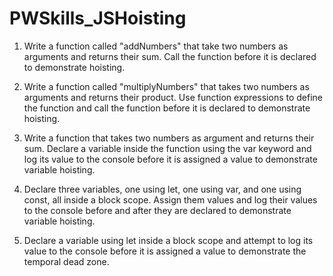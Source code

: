 # PWSkills_JSHoisting


1. Write a function called "addNumbers" that take two numbers as arguments and returns their sum. Call the function before it is declared to demonstrate hoisting.

2. Write a function called "multiplyNumbers" that takes two numbers as arguments and returns their product. Use function expressions to define the function and call the function before it is declared to demonstrate hoisting.

3. Write a function that takes two numbers as argument and returns their sum. Declare a variable inside the function using the var keyword and log its value to the console before it is assigned a value to demonstrate variable hoisting.

4. Declare three variables, one using let, one using var, and one using const, all inside a block scope. Assign them values and log their values to the console before and after they are declared to demonstrate variable hoisting.

5. Declare a variable using let inside a block scope and attempt to log its value to the console before it is assigned a value to demonstrate the temporal dead zone.
